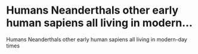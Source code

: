 # Humans Neanderthals other early human sapiens all living in modern…

Humans Neanderthals other early human sapiens all living in modern-day times
